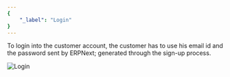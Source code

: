 ```yaml
---
{
	"_label": "Login"
}
---
```

To login into the customer account, the customer has to use his email id and the password sent by ERPNext; generated through the sign-up process.

![Login](img/customer-portal-login.png)